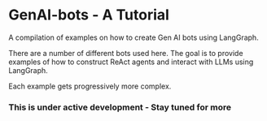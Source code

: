 # GenAI-bots - A Tutorial
A compilation of examples on how to create Gen AI bots using LangGraph.

There are a number of different bots used here. The goal is to provide examples of how to construct ReAct agents and interact with LLMs using LangGraph.

Each example gets progressively more complex.

 ### This is under active development - Stay tuned for more
